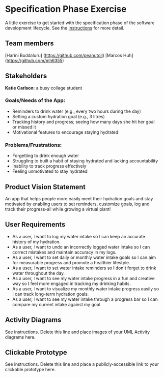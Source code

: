 # Specification Phase Exercise

A little exercise to get started with the specification phase of the software development lifecycle. See the [instructions](instructions.md) for more detail.

## Team members

[Harini Buddaluru] (https://github.com/peanutoil)
[Marcos Huh] (https://github.com/mh6355)

## Stakeholders

**Katie Carlson:** a busy college student

### Goals/Needs of the App:
- Reminders to drink water (e.g., every two hours during the day)
- Setting a custom hydration goal (e.g., 3 litres)
- Tracking history and progress; seeing how many days she hit her goal or missed it
- Motivational features to encourage staying hydrated

### Problems/Frustrations:
- Forgetting to drink enough water
- Struggling to built a habit of staying hydrated and lacking accountability
- Inability to track progress effectively
- Feeling unmotivated to stay hydrated

## Product Vision Statement

An app that helps people more easily meet their hydration goals and stay motivated by enabling users to set reminders, customize goals, log and track their progress-all while growing a virtual plant!

## User Requirements

- As a user, I want to log my water intake so I can keep an accurate history of my hydration.
- As a user, I want to undo an incorrectly logged water intake so I can correct mistakes and maintain accuracy in my logs. 
- As a user, I want to set daily or monthly water intake goals so I can aim for measurable progress and promote a healthier lifestyle. 
- As a user, I want to set water intake reminders so I don't forget to drink water throughout the day. 
- As a user, I want to see my water intake progress in a fun and creative way so I feel more engaged in tracking my drinking habits.
- As a user, I want to visualize my monthly water intake progress easily so I can track long-term hydration goals. 
- As a user, I want to see my water intake through a progress bar so I can compare my current intake against my goal.

## Activity Diagrams

See instructions. Delete this line and place images of your UML Activity diagrams here.

## Clickable Prototype

See instructions. Delete this line and place a publicly-accessible link to your clickable prototype here.
